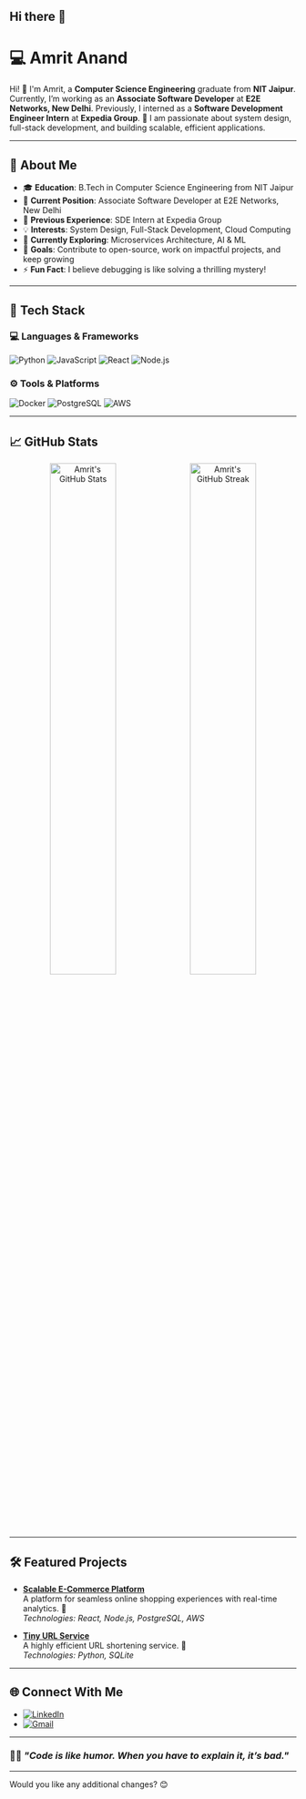 ## Hi there 👋

# 💻 **Amrit Anand**

Hi! 👋 I'm Amrit, a **Computer Science Engineering** graduate from **NIT Jaipur**. Currently, I’m working as an **Associate Software Developer** at **E2E Networks, New Delhi**. Previously, I interned as a **Software Development Engineer Intern** at **Expedia Group**. 🌟 I am passionate about system design, full-stack development, and building scalable, efficient applications.

---

## 🚀 **About Me**
- 🎓 **Education**: B.Tech in Computer Science Engineering from NIT Jaipur  
- 💼 **Current Position**: Associate Software Developer at E2E Networks, New Delhi  
- 🏢 **Previous Experience**: SDE Intern at Expedia Group  
- 💡 **Interests**: System Design, Full-Stack Development, Cloud Computing  
- 🌱 **Currently Exploring**: Microservices Architecture, AI & ML  
- 🎯 **Goals**: Contribute to open-source, work on impactful projects, and keep growing  
- ⚡ **Fun Fact**: I believe debugging is like solving a thrilling mystery!  

---

## 🔧 **Tech Stack**

### 💻 Languages & Frameworks
![Python](https://img.shields.io/badge/Python-3776AB?style=for-the-badge&logo=python&logoColor=white)
![JavaScript](https://img.shields.io/badge/JavaScript-F7DF1E?style=for-the-badge&logo=javascript&logoColor=black)
![React](https://img.shields.io/badge/React-61DAFB?style=for-the-badge&logo=react&logoColor=black)
![Node.js](https://img.shields.io/badge/Node.js-339933?style=for-the-badge&logo=nodedotjs&logoColor=white)

### ⚙️ Tools & Platforms
![Docker](https://img.shields.io/badge/Docker-2496ED?style=for-the-badge&logo=docker&logoColor=white)
![PostgreSQL](https://img.shields.io/badge/PostgreSQL-336791?style=for-the-badge&logo=postgresql&logoColor=white)
![AWS](https://img.shields.io/badge/AWS-FF9900?style=for-the-badge&logo=amazonaws&logoColor=white)

---

## 📈 **GitHub Stats**
<p align="center">
  <img src="https://github-readme-stats.vercel.app/api?username=amrit-anand&show_icons=true&theme=radical" alt="Amrit's GitHub Stats" width="48%" />
  <img src="https://github-readme-streak-stats.herokuapp.com/?user=amrit-anand&theme=radical" alt="Amrit's GitHub Streak" width="48%" />
</p>

---

## 🛠️ **Featured Projects**
- **[Scalable E-Commerce Platform](#)**  
  A platform for seamless online shopping experiences with real-time analytics. 🛒  
  _Technologies: React, Node.js, PostgreSQL, AWS_

- **[Tiny URL Service](#)**  
  A highly efficient URL shortening service. 🔗  
  _Technologies: Python, SQLite_

---

## 🌐 **Connect With Me**
- [![LinkedIn](https://img.shields.io/badge/LinkedIn-%230077B5.svg?style=for-the-badge&logo=linkedin&logoColor=white)](https://www.linkedin.com/in/amrit-anand-2003/)
- [![Gmail](https://img.shields.io/badge/Gmail-D14836?style=for-the-badge&logo=gmail&logoColor=white)](mailto:amritanandkumar9@gmail.com)

---

### 🦸‍♂️ _"Code is like humor. When you have to explain it, it’s bad."_

---

Would you like any additional changes? 😊

<!--
**AmritAnand-2003/AmritAnand-2003** is a ✨ _special_ ✨ repository because its `README.md` (this file) appears on your GitHub profile.

Here are some ideas to get you started:

- 🔭 I’m currently working on ...
- 🌱 I’m currently learning ...
- 👯 I’m looking to collaborate on ...
- 🤔 I’m looking for help with ...
- 💬 Ask me about ...
- 📫 How to reach me: ...
- 😄 Pronouns: ...
- ⚡ Fun fact: ...
-->
